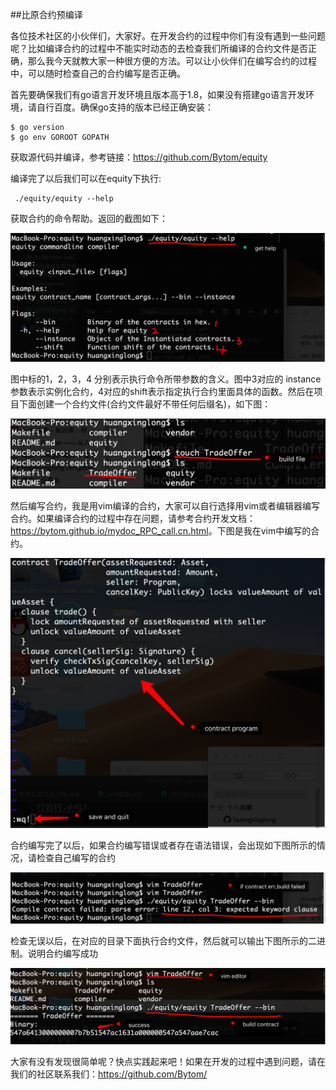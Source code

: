 ##比原合约预编译



各位技术社区的小伙伴们，大家好。在开发合约的过程中你们有没有遇到一些问题呢？比如编译合约的过程中不能实时动态的去检查我们所编译的合约文件是否正确，那么我今天就教大家一种很方便的方法。可以让小伙伴们在编写合约的过程中，可以随时检查自己的合约编写是否正确。

首先要确保我们有go语言开发环境且版本高于1.8，如果没有搭建go语言开发环境，请自行百度。确保go支持的版本已经正确安装：

    $ go version
    $ go env GOROOT GOPATH
         
 获取源代码并编译，参考链接：<https://github.com/Bytom/equity>
 
 编译完了以后我们可以在equity下执行:
 
     ./equity/equity --help
    
  获取合约的命令帮助。返回的截图如下：
     
 ![avatar](https://raw.githubusercontent.com/huangxinglong/picture/master/20181113/帮助命令.png)
 
图中标的1，2，3，4 分别表示执行命令所带参数的含义。图中3对应的 instance参数表示实例化合约，4对应的shift表示指定执行合约里面具体的函数。然后在项目下面创建一个合约文件(合约文件最好不带任何后缀名)，如下图：

 ![avatar](https://raw.githubusercontent.com/huangxinglong/picture/master/20181113/创建文件.png)
 
然后编写合约，我是用vim编译的合约，大家可以自行选择用vim或者编辑器编写合约。如果编译合约的过程中存在问题，请参考合约开发文档：<https://bytom.github.io/mydoc_RPC_call.cn.html>。下图是我在vim中编写的合约。

 
  ![avatar](https://raw.githubusercontent.com/huangxinglong/picture/master/20181113/创建合约.png)
  
  
  
   合约编写完了以后，如果合约编写错误或者存在语法错误，会出现如下图所示的情况，请检查自己编写的合约
   
   
  ![avatar](https://raw.githubusercontent.com/huangxinglong/picture/master/20181113/合约错误.png)
  
 检查无误以后，在对应的目录下面执行合约文件，然后就可以输出下图所示的二进制。说明合约编写成功
  
  
   ![avatar](https://github.com/huangxinglong/picture/raw/master/20181113/编译合约.png)
 
 
 大家有没有发现很简单呢？快点实践起来吧！如果在开发的过程中遇到问题，请在我们的社区联系我们：<https://github.com/Bytom/>
 
        
 


  